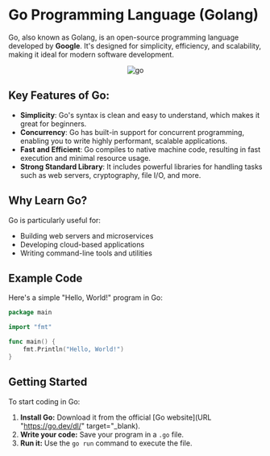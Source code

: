 # Go Programming Language (Golang)

Go, also known as Golang, is an open-source programming language developed by **Google**. It's designed for simplicity, efficiency, and scalability, making it ideal for modern software development.

<p align="center">
  <img src="https://github.com/user-attachments/assets/6177fb36-ca5b-4142-96ef-5352b9bfaea4" alt="go" />
</p>

## Key Features of Go:
- **Simplicity**: Go's syntax is clean and easy to understand, which makes it great for beginners.
- **Concurrency**: Go has built-in support for concurrent programming, enabling you to write highly performant, scalable applications.
- **Fast and Efficient**: Go compiles to native machine code, resulting in fast execution and minimal resource usage.
- **Strong Standard Library**: It includes powerful libraries for handling tasks such as web servers, cryptography, file I/O, and more.

## Why Learn Go?
Go is particularly useful for:
- Building web servers and microservices
- Developing cloud-based applications
- Writing command-line tools and utilities

## Example Code

Here's a simple "Hello, World!" program in Go:

```go
package main

import "fmt"

func main() {
    fmt.Println("Hello, World!")
}
```

## Getting Started

To start coding in Go:

1. **Install Go:** Download it from the official [Go website](URL "https://go.dev/dl/" target="_blank).
2. **Write your code:** Save your program in a `.go` file.
3. **Run it:** Use the `go run` command to execute the file.
